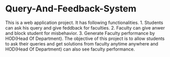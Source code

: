 # Query-And-Feedback-System
This is a web application project. It has following functionalities. 1. Students can ask his query and give feddback for faculties. 2. Faculty can give anwer and block student for misbehavior. 3. Generate Faculty performance by HOD(Head Of Department).  The objective of this project is to allow students to ask their queries and get solutions from faculty anytime anywhere and HOD(Head Of Department) can also see faculty performance.
